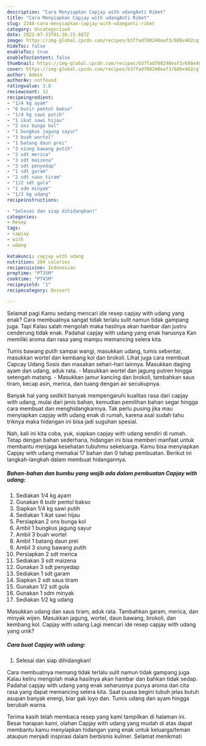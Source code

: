 ```yaml
---
description: "Cara Menyiapkan Capjay with udangAnti Ribet"
title: "Cara Menyiapkan Capjay with udangAnti Ribet"
slug: 2248-cara-menyiapkan-capjay-with-udanganti-ribet
category: Uncategorized
date: 2022-07-23T01:26:23.687Z
image: https://img-global.cpcdn.com/recipes/b37fad788248eaf3/680x482cq70/capjay-with-udang-foto-resep-utama.jpg
hideToc: false
enableToc: true
enableTocContent: false
thumbnail: https://img-global.cpcdn.com/recipes/b37fad788248eaf3/680x482cq70/capjay-with-udang-foto-resep-utama.jpg
cover: https://img-global.cpcdn.com/recipes/b37fad788248eaf3/680x482cq70/capjay-with-udang-foto-resep-utama.jpg
author: Admin
authorAv: notfound
ratingvalue: 3.8
reviewcount: 12
recipeingredient:
- "1/4 kg ayam"
- "6 butir pentol bakso"
- "1/4 kg sawi putih"
- "1 ikat sawi hijau"
- "2 ons bunga kol"
- "1 bungkus jagung sayur"
- "3 buah wortel"
- "1 batang daun prei"
- "3 siung bawang putih"
- "2 sdt merica"
- "3 sdt maizena"
- "3 sdt penyedap"
- "1 sdt garam"
- "2 sdt saus tiram"
- "1/2 sdt gula"
- "1 sdm minyak"
- "1/2 kg udang"
recipeinstructions:

- "Selesai dan siap dihidangkan!"
categories:
- Resep
tags:
- capjay
- with
- udang

katakunci: capjay with udang 
nutrition: 204 calories
recipecuisine: Indonesian
preptime: "PT35M"
cooktime: "PT45M"
recipeyield: "1"
recipecategory: Dessert

---
```



Selamat pagi Kamu sedang mencari ide resep capjay with udang yang enak? Cara membuatnya sangat tidak terlalu sulit namun tidak gampang juga. Tapi Kalau salah mengolah maka hasilnya akan hambar dan justru cenderung tidak enak. Padahal capjay with udang yang enak harusnya Kan memiliki aroma dan rasa yang mampu memancing selera kita.


Tumis bawang putih sampai wangi, masukkan udang, tumis sebentar, masukkan wortel dan kembang kol dan brokoli. Lihat juga cara membuat Capcay Udang Sosis dan masakan sehari-hari lainnya. Masukkan daging ayam dan udang, aduk rata. - Masukkan wortel dan jagung putren hingga setengah matang. - Masukkan jamur kancing dan brokoli, tambahkan saus tiram, kecap asin, merica, dan tuang dengan air secukupnya.

Banyak hal yang sedikit banyak mempengaruhi kualitas rasa dari capjay with udang, mulai dari jenis bahan, kemudian pemilihan bahan segar hingga cara membuat dan menghidangkannya. Tak perlu pusing jika mau menyiapkan capjay with udang enak di rumah, karena asal sudah tahu triknya maka hidangan ini bisa jadi suguhan spesial.


Nah, kali ini kita coba, yuk, siapkan capjay with udang sendiri di rumah. Tetap dengan bahan sederhana, hidangan ini bisa memberi manfaat untuk membantu menjaga kesehatan tubuhmu sekeluarga. Kamu bisa menyiapkan Capjay with udang memakai 17 bahan dan 0 tahap pembuatan. Berikut ini langkah-langkah dalam membuat hidangannya.

<!--inarticleads1-->

##### Bahan-bahan dan bumbu yang wajib ada dalam pembuatan Capjay with udang:

1. Sediakan 1/4 kg ayam
1. Gunakan 6 butir pentol bakso
1. Siapkan 1/4 kg sawi putih
1. Sediakan 1 ikat sawi hijau
1. Persiapkan 2 ons bunga kol
1. Ambil 1 bungkus jagung sayur
1. Ambil 3 buah wortel
1. Ambil 1 batang daun prei
1. Ambil 3 siung bawang putih
1. Persiapkan 2 sdt merica
1. Sediakan 3 sdt maizena
1. Gunakan 3 sdt penyedap
1. Sediakan 1 sdt garam
1. Siapkan 2 sdt saus tiram
1. Gunakan 1/2 sdt gula
1. Gunakan 1 sdm minyak
1. Sediakan 1/2 kg udang


Masukkan udang dan saus tiram, aduk rata. Tambahkan garam, merica, dan minyak wijen. Masukkan jagung, wortel, daun bawang, brokoli, dan kembang kol. Capjay with udang Lagi mencari ide resep capjay with udang yang unik? 

<!--inarticleads2-->

##### Cara buat Capjay with udang:


1. Selesai dan siap dihidangkan!

Cara membuatnya memang tidak terlalu sulit namun tidak gampang juga. Kalau keliru mengolah maka hasilnya akan hambar dan bahkan tidak sedap. Padahal capjay with udang yang enak seharusnya punya aroma dan cita rasa yang dapat memancing selera kita. Saat puasa begini tubuh jelas butuh asupan banyak energi, biar gak loyo dan. Tumis udang dan ayam hingga berubah warna. 

Terima kasih telah membaca resep yang kami tampilkan di halaman ini. Besar harapan kami, olahan Capjay with udang yang mudah di atas dapat membantu kamu menyiapkan hidangan yang enak untuk keluarga/teman ataupun menjadi inspirasi dalam berbisnis kuliner. Selamat menikmati
